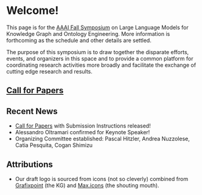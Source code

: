 # Welcome!
This page is for the [AAAI Fall Symposium](https://aaai.org/conference/fall-symposia/fss24/) on Large Language Models for Knowledge Graph and Ontology Engineering. More information is forthcoming as the schedule and other details are settled.

The purpose of this symposium is to draw together the disparate efforts, events, and organizers in this space and to provide a common platform for coordinating research activities more broadly and facilitate the exchange of cutting edge research and results.

## [Call for Papers](./cfp)

## Recent News
* [Call for Papers](./cfp) with Submission Instructions released!
* Alessandro Oltramari confirmed for Keynote Speaker!
* Organizing Committee established: Pascal Hitzler, Andrea Nuzzolese, Catia Pesquita, Cogan Shimizu

## Attributions
* Our draft logo is sourced from icons (not so cleverly) combined from [Grafixpoint](https://www.flaticon.com/authors/grafixpoint) (the KG) and [Max.icons](https://www.flaticon.com/authors/maxicons) (the shouting mouth).
